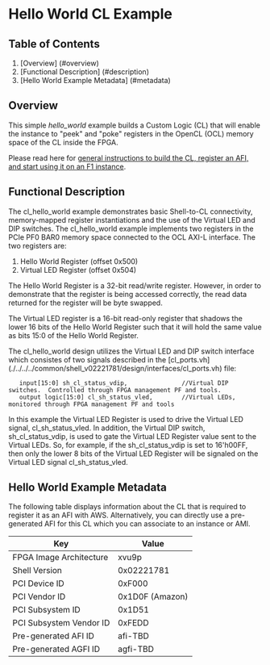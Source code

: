 # Hello World CL Example

## Table of Contents

1. [Overview] (#overview)
2. [Functional Description] (#description)
3. [Hello World Example Metadata] (#metadata)

## Overview
This simple *hello_world* example builds a Custom Logic (CL) that will enable the instance to "peek" and "poke" registers in the OpenCL (OCL) memory space of the CL inside the FPGA.

Please read here for [general instructions to build the CL, register an AFI, and start using it on an F1 instance](./../README.md).

## <a name="description"> Functional Description

The cl_hello_world example demonstrates basic Shell-to-CL connectivity, memory-mapped register instantiations and the use of the Virtual LED and DIP switches. The cl_hello_world example implements two registers in the PCIe PF0 BAR0 memory space connected to the OCL AXI-L interface. The two registers are:

1. Hello World Register (offset 0x500)
2. Virtual LED Register (offset 0x504)

The Hello World Register is a 32-bit read/write register. However, in order to demonstrate that the register is being accessed correctly, the read data returned for the register will be byte swapped.

The Virtual LED register is a 16-bit read-only register that shadows the lower 16 bits of the Hello World Register such that it will hold the same value as bits 15:0 of the Hello World Register.

The cl_hello_world design utilizes the Virtual LED and DIP switch interface which consistes of two signals described in the [cl_ports.vh] (./../../../common/shell_v02221781/design/interfaces/cl_ports.vh) file:

```
   input[15:0] sh_cl_status_vdip,               //Virtual DIP switches.  Controlled through FPGA management PF and tools.
   output logic[15:0] cl_sh_status_vled,        //Virtual LEDs, monitored through FPGA management PF and tools
```

In this example the Virtual LED Register is used to drive the Virtual LED signal, cl_sh_status_vled. In addition, the Virtual DIP switch, sh_cl_status_vdip, is used to gate the Virtual LED Register value sent to the Virtual LEDs. So, for example, if the sh_cl_status_vdip is set to 16'h00FF, then only the lower 8 bits of the Virtual LED Register will be signaled on the Virtual LED signal cl_sh_status_vled. 

## <a name="metadata"> Hello World Example Metadata

The following table displays information about the CL that is required to register it as an AFI with AWS.
Alternatively, you can directly use a pre-generated AFI for this CL which you can associate to an instance or AMI.

| Key   | Value     |
|-----------|------|
| FPGA Image Architecture | xvu9p |
| Shell Version | 0x02221781 |
| PCI Device ID | 0xF000 |
| PCI Vendor ID | 0x1D0F (Amazon) |
| PCI Subsystem ID | 0x1D51 |
| PCI Subsystem Vendor ID | 0xFEDD |
| Pre-generated AFI ID | afi-TBD |
| Pre-generated AGFI ID | agfi-TBD |

